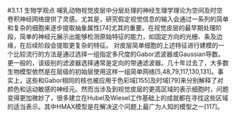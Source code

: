 #3.1.1 生物学观点
哺乳动物视觉皮层中分层处理的神经生理学理论为空间及时空卷积神经网络提供了灵感。尤其是，研究假定视觉信息的输入会通过一系列的简单和复杂的细胞来逐步提取抽象属性[74]尤其的重要。在视觉皮层的最早期处理阶段，简单的神经元展示出能够检测原始特征的能力，如固定方向的光栅、条及边缘，在后续阶段会提取更复杂的特征。
对皮层简单细胞的上述特征进行建模的一个比较流行的方法是通过选择一组指定多尺度的Gabor滤波器或Gaussian导数。更一般的，该级别的滤波器选择通常是定向的带通滤波器。几十年过去了，大多数生物模型依然是在层级的初始层使用这样一组简单网络[5,48,79,117,130,131]。事实上，这些和Gabor相同的核也被应用于色彩域[155]及时域[79]来分别解释了对颜色和运动敏感的神经元。然而当涉及到视觉皮层的更高区域的表示细胞时，问题变得更加微妙了，很多建立在Hubel及Wiesel工作基础上的成就都在寻找这些区域的适当表示。其中HMAX模型是在解决这个问题上最广为人知的模型之一[117]。
